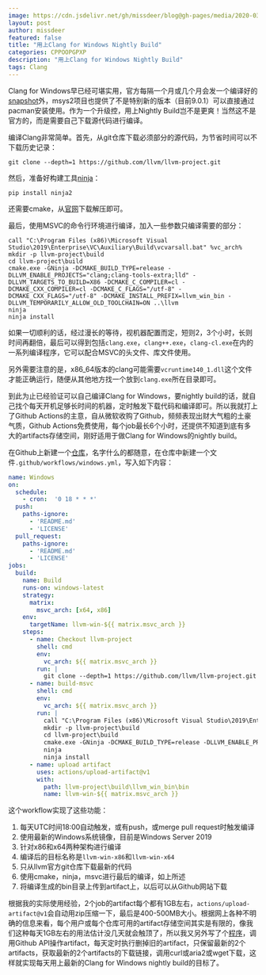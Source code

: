 ```yaml
---
image: https://cdn.jsdelivr.net/gh/missdeer/blog@gh-pages/media/2020-03-27/llvm.png
layout: post
author: missdeer
featured: false
title: "用上Clang for Windows Nightly Build"
categories: CPPOOPGPXP
description: "用上Clang for Windows Nightly Build"
tags: Clang
---
```


Clang for Windows早已经可堪实用，官方每隔一个月或几个月会发一个编译好的[snapshot](https://prereleases.llvm.org/win-snapshots/)外，msys2项目也提供了不是特别新的版本（目前9.0.1）可以直接通过pacman安装使用。作为一个升级控，用上Nightly Build岂不是更爽！当然这不是官方的，而是需要自己下载源代码进行编译。

编译Clang非常简单。首先，从git仓库下载必须部分的源代码，为节省时间可以不下载历史记录：

```shell
git clone --depth=1 https://github.com/llvm/llvm-project.git
```

然后，准备好构建工具[ninja](https://github.com/ninja-build/ninja)：

```shell
pip install ninja2
```

还需要cmake，从[官网](https://cmake.org/download/)下载解压即可。

最后，使用MSVC的命令行环境进行编译，加入一些参数只编译需要的部分：

```
call "C:\Program Files (x86)\Microsoft Visual Studio\2019\Enterprise\VC\Auxiliary\Build\vcvarsall.bat" %vc_arch%
mkdir -p llvm-project\build
cd llvm-project\build
cmake.exe -GNinja -DCMAKE_BUILD_TYPE=release -DLLVM_ENABLE_PROJECTS="clang;clang-tools-extra;lld" -DLLVM_TARGETS_TO_BUILD=X86 -DCMAKE_C_COMPILER=cl -DCMAKE_CXX_COMPILER=cl -DCMAKE_C_FLAGS="/utf-8" -DCMAKE_CXX_FLAGS="/utf-8" -DCMAKE_INSTALL_PREFIX=llvm_win_bin -DLLVM_TEMPORARILY_ALLOW_OLD_TOOLCHAIN=ON ..\llvm
ninja
ninja install
```

如果一切顺利的话，经过漫长的等待，视机器配置而定，短则2，3个小时，长则时间再翻倍，最后可以得到包括`clang.exe`，`clang++.exe`，`clang-cl.exe`在内的一系列编译程序，它可以配合MSVC的头文件、库文件使用。

另外需要注意的是，x86_64版本的clang可能需要`vcruntime140_1.dll`这个文件才能正确运行，随便从其他地方找一个放到`clang.exe`所在目录即可。

到此为止已经验证可以自己编译Clang for Windows，要nightly build的话，就自己找个每天开机足够长时间的机器，定时触发下载代码和编译即可。所以我就打上了Github Actions的主意，自从微软收购了Github，频频表现出财大气粗的土豪气质，Github Actions免费使用，每个job最长6个小时，还提供不知道到底有多大的artifacts存储空间，刚好适用于做Clang for Windows的nightly build。

在Github上新建一个[仓库](https://github.com/missdeer/clang-for-windows-daily-build)，名字什么的都随意，在仓库中新建一个文件`.github/workflows/windows.yml`，写入如下内容：

```yaml
name: Windows
on: 
  schedule:
    - cron:  '0 18 * * *'
  push:
    paths-ignore:
      - 'README.md'
      - 'LICENSE'
  pull_request:
    paths-ignore:
      - 'README.md'
      - 'LICENSE'
jobs:
  build:
    name: Build
    runs-on: windows-latest
    strategy:
      matrix:
        msvc_arch: [x64, x86]
    env:
      targetName: llvm-win-${{ matrix.msvc_arch }}
    steps:
      - name: Checkout llvm-project
        shell: cmd
        env:
          vc_arch: ${{ matrix.msvc_arch }}
        run: |
          git clone --depth=1 https://github.com/llvm/llvm-project.git
      - name: build-msvc
        shell: cmd
        env:
          vc_arch: ${{ matrix.msvc_arch }}
        run: |
          call "C:\Program Files (x86)\Microsoft Visual Studio\2019\Enterprise\VC\Auxiliary\Build\vcvarsall.bat" %vc_arch%
          mkdir -p llvm-project\build
          cd llvm-project\build
          cmake.exe -GNinja -DCMAKE_BUILD_TYPE=release -DLLVM_ENABLE_PROJECTS="clang;clang-tools-extra;lld" -DLLVM_TARGETS_TO_BUILD=X86 -DCMAKE_C_COMPILER=cl -DCMAKE_CXX_COMPILER=cl -DCMAKE_C_FLAGS="/utf-8" -DCMAKE_CXX_FLAGS="/utf-8" -DCMAKE_INSTALL_PREFIX=llvm_win_bin -DLLVM_TEMPORARILY_ALLOW_OLD_TOOLCHAIN=ON ..\llvm
          ninja
          ninja install
      - name: upload artifact
        uses: actions/upload-artifact@v1
        with:
          path: llvm-project\build\llvm_win_bin\bin
          name: llvm-win-${{ matrix.msvc_arch }}
```

这个workflow实现了这些功能：

1. 每天UTC时间18:00自动触发，或有push，或merge pull request时触发编译
2. 使用最新的Windows系统镜像，目前是Windows Server 2019
3. 针对x86和x64两种架构进行编译
4. 编译后的目标名称是`llvm-win-x86`和`llvm-win-x64`
5. 只从llvm官方git仓库下载最新的代码
6. 使用cmake，ninja，msvc进行最后的编译，如上所述
7. 将编译生成的bin目录上传到artifact上，以后可以从Github网站下载

根据我的实际使用经验，2个job的artifact每个都有1GB左右，`actions/upload-artifact@v1`会自动用zip压缩一下，最后是400-500MB大小。根据网上各种不明确的信息来看，每个用户或每个仓库可用的artifact存储空间其实是有限的，像我们这种每天1GB左右的用法估计没几天就会触顶了，所以我又另外写了个[程序](https://github.com/missdeer/cicdutil)，调用Github API操作artifact，每天定时执行删掉旧的artifact，只保留最新的2个artifacts，获取最新的2个artifacts的下载链接，调用curl或aria2或wget下载，这样就实现每天用上最新的Clang for Windows nightly build的目标了。